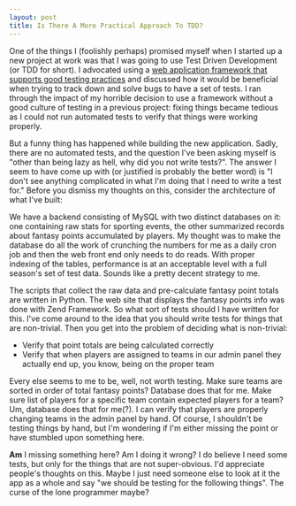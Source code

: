 ```yaml
--- 
layout: post
title: Is There A More Practical Approach To TDD?
---
```

<p>One of the things I (foolishly perhaps) promised myself when I started up a new project at work was that I was going to use Test Driven Development (or TDD for short).  I advocated using a <a href="http://framework.zend.com">web application framework that supports good testing practices</a> and discussed how it would be beneficial when trying to track down and solve bugs to have a set of tests.  I ran through the impact of my horrible decision to use a framework without a good culture of testing in a previous project:  fixing things became tedious as I could not run automated tests to verify that things were working properly.
</p>
<p>But a funny thing has happened while building the new application.  Sadly, there are no automated tests, and the question I've been asking myself is "other than being lazy as hell, why did you not write tests?".  The answer I seem to have come up with (or justified is probably the better word) is "I don't see anything complicated in what I'm doing that I need to write a test for."  Before you dismiss my thoughts on this, consider the architecture of what I've built:
</p><p>
We have a backend consisting of MySQL with two distinct databases on it:  one containing raw stats for sporting events, the other summarized records about fantasy points accumulated by players.  My thought was to make the database do all the work of crunching the numbers for me as a daily cron job and then the web front end only needs to do reads.  With proper indexing of the tables, performance is at an acceptable level with a full season's set of test data.  Sounds like a pretty decent strategy to me.
</p>
<p>
The scripts that collect the raw data and pre-calculate fantasy point totals are written in Python.  The web site that displays the fantasy points info was done with Zend Framework.  So what sort of tests should I have written for this.  I've come around to the idea that you should write tests for things that are non-trivial.  Then you get into the problem of deciding what is non-trivial:
<ul>
<li>Verify that point totals are being calculated correctly</li>
<li>Verify that when players are assigned to teams in our admin panel they actually end up, you know, being on the proper team</li>
</ul>
Every else seems to me to be, well, not worth testing.  Make sure teams are sorted in order of total fantasy points?  Database does that for me.  Make sure list of players for a specific team contain expected players for a team?  Um, database does that for me(?).  I can verify that players are properly changing teams in the admin panel by hand.  Of course, I shouldn't be testing things by hand, but I'm wondering if I'm either missing the point or have stumbled upon something here.
</p>
<p>
<b>Am</b> I missing something here?  Am I doing it wrong? I do believe I need some tests, but only for the things that are not super-obvious.  I'd appreciate people's thoughts on this.  Maybe I just need someone else to look at it the app as a whole and say "we should be testing for the following things".  The curse of the lone programmer maybe?
</p>
